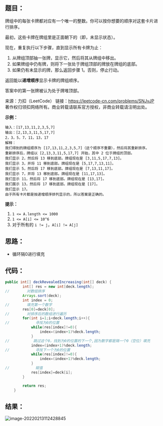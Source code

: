 ## 题目：

牌组中的每张卡牌都对应有一个唯一的整数。你可以按你想要的顺序对这套卡片进行排序。

最初，这些卡牌在牌组里是正面朝下的（即，未显示状态）。

现在，重复执行以下步骤，直到显示所有卡牌为止：

1. 从牌组顶部抽一张牌，显示它，然后将其从牌组中移出。
2. 如果牌组中仍有牌，则将下一张处于牌组顶部的牌放在牌组的底部。
3. 如果仍有未显示的牌，那么返回步骤 1。否则，停止行动。

返回能以**递增顺序**显示卡牌的牌组顺序。

答案中的第一张牌被认为处于牌堆顶部。



来源：力扣（LeetCode） 链接：https://leetcode-cn.com/problems/SNJvJP 著作权归领扣网络所有。商业转载请联系官方授权，非商业转载请注明出处。

<!--more-->

**示例：**

```
输入：[17,13,11,2,3,5,7]
输出：[2,13,3,11,5,17,7]
2，3，5，7，11，13，17
解释：
我们得到的牌组顺序为 [17,13,11,2,3,5,7]（这个顺序不重要），然后将其重新排序。
重新排序后，牌组以 [2,13,3,11,5,17,7] 开始，其中 2 位于牌组的顶部。
我们显示 2，然后将 13 移到底部。牌组现在是 [3,11,5,17,7,13]。
我们显示 3，并将 11 移到底部。牌组现在是 [5,17,7,13,11]。
我们显示 5，然后将 17 移到底部。牌组现在是 [7,13,11,17]。
我们显示 7，并将 13 移到底部。牌组现在是 [11,17,13]。
我们显示 11，然后将 17 移到底部。牌组现在是 [13,17]。
我们展示 13，然后将 17 移到底部。牌组现在是 [17]。
我们显示 17。
由于所有卡片都是按递增顺序排列显示的，所以答案是正确的。
```

**提示：**

1. `1 <= A.length <= 1000`
2. `1 <= A[i] <= 10^6`
3. 对于所有的 `i != j`，`A[i] != A[j]`

## 思路：

- 循环隔0进行填充

## 代码：

```java
public int[] deckRevealedIncreasing(int[] deck) {
        int[] res = new int[deck.length];
//        对数组排序
        Arrays.sort(deck);
        int index = 0;
//        填充第一个数字
        res[0]=deck[0];
//        对排序后的数组进行遍历
        for(int i=1;i<deck.length;i++){
//            寻找为0的位置
            while(res[index]!=0){
                index=(index+1)%deck.length;
            }
//           跳过这个0，找到为0的位置的下一个,因为数字都是隔一个0（空位）填充
            index=(index+1)%deck.length;
//            寻找下一个为0的位置
            while(res[index]!=0){
                index=(index+1)%deck.length;
            }
//            赋值
            res[index]=deck[i];
        }

        return res;
    }
```

## 结果：

![image-20220213112428845](https://gitee.com/misteryliu/typora/raw/master/image/image-20220213112428845.png)